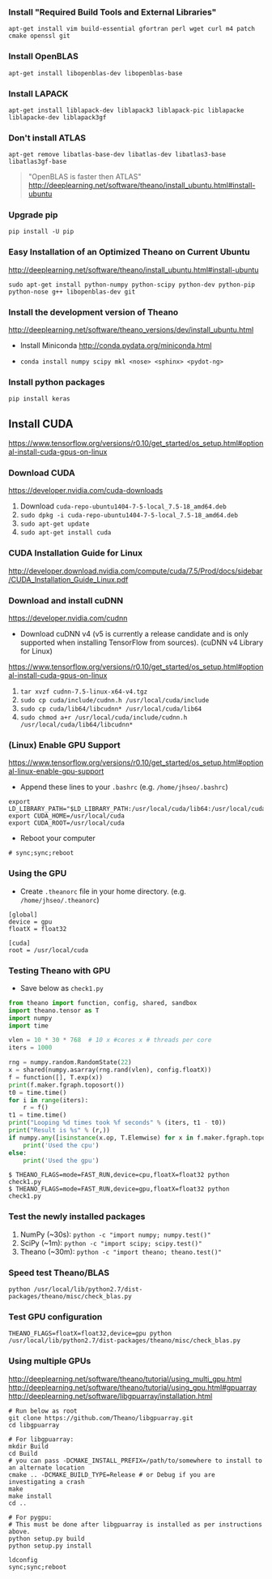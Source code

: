 

### Install "Required Build Tools and External Libraries"
`apt-get install vim build-essential gfortran perl wget curl m4 patch cmake openssl git`

### Install OpenBLAS
`apt-get install libopenblas-dev libopenblas-base`

### Install LAPACK
`apt-get install liblapack-dev liblapack3 liblapack-pic liblapacke liblapacke-dev liblapack3gf`

### Don't install ATLAS
`apt-get remove libatlas-base-dev libatlas-dev libatlas3-base libatlas3gf-base`
> "OpenBLAS is faster then ATLAS"
http://deeplearning.net/software/theano/install_ubuntu.html#install-ubuntu

### Upgrade pip
`pip install -U pip`

### Easy Installation of an Optimized Theano on Current Ubuntu
http://deeplearning.net/software/theano/install_ubuntu.html#install-ubuntu
```Shell
sudo apt-get install python-numpy python-scipy python-dev python-pip python-nose g++ libopenblas-dev git
```

### Install the development version of Theano
http://deeplearning.net/software/theano_versions/dev/install_ubuntu.html

* Install Miniconda
http://conda.pydata.org/miniconda.html

* `conda install numpy scipy mkl <nose> <sphinx> <pydot-ng>`

### Install python packages
```Shell
pip install keras
```

## Install CUDA
https://www.tensorflow.org/versions/r0.10/get_started/os_setup.html#optional-install-cuda-gpus-on-linux

### Download CUDA
https://developer.nvidia.com/cuda-downloads

1. Download `cuda-repo-ubuntu1404-7-5-local_7.5-18_amd64.deb`
2. `sudo dpkg -i cuda-repo-ubuntu1404-7-5-local_7.5-18_amd64.deb`
3. `sudo apt-get update`
4. `sudo apt-get install cuda`

### CUDA Installation Guide for Linux
http://developer.download.nvidia.com/compute/cuda/7.5/Prod/docs/sidebar/CUDA_Installation_Guide_Linux.pdf

### Download and install cuDNN
https://developer.nvidia.com/cudnn

* Download cuDNN v4 (v5 is currently a release candidate and is only supported when installing TensorFlow from sources).
(cuDNN v4 Library for Linux)

https://www.tensorflow.org/versions/r0.10/get_started/os_setup.html#optional-install-cuda-gpus-on-linux

1. `tar xvzf cudnn-7.5-linux-x64-v4.tgz`
2. `sudo cp cuda/include/cudnn.h /usr/local/cuda/include`
3. `sudo cp cuda/lib64/libcudnn* /usr/local/cuda/lib64`
4. `sudo chmod a+r /usr/local/cuda/include/cudnn.h /usr/local/cuda/lib64/libcudnn*`

### (Linux) Enable GPU Support

https://www.tensorflow.org/versions/r0.10/get_started/os_setup.html#optional-linux-enable-gpu-support

* Append these lines to your `.bashrc` (e.g. `/home/jhseo/.bashrc`)
```Shell
export LD_LIBRARY_PATH="$LD_LIBRARY_PATH:/usr/local/cuda/lib64:/usr/local/cuda/extras/CUPTI/lib64"
export CUDA_HOME=/usr/local/cuda
export CUDA_ROOT=/usr/local/cuda
```

* Reboot your computer

`# sync;sync;reboot`

### Using the GPU
* Create `.theanorc` file in your home directory. (e.g. `/home/jhseo/.theanorc`)
```
[global]
device = gpu
floatX = float32

[cuda]
root = /usr/local/cuda
```

### Testing Theano with GPU
* Save below as `check1.py`
```Python
from theano import function, config, shared, sandbox
import theano.tensor as T
import numpy
import time

vlen = 10 * 30 * 768  # 10 x #cores x # threads per core
iters = 1000

rng = numpy.random.RandomState(22)
x = shared(numpy.asarray(rng.rand(vlen), config.floatX))
f = function([], T.exp(x))
print(f.maker.fgraph.toposort())
t0 = time.time()
for i in range(iters):
    r = f()
t1 = time.time()
print("Looping %d times took %f seconds" % (iters, t1 - t0))
print("Result is %s" % (r,))
if numpy.any([isinstance(x.op, T.Elemwise) for x in f.maker.fgraph.toposort()]):
    print('Used the cpu')
else:
    print('Used the gpu')
```

```Shell
$ THEANO_FLAGS=mode=FAST_RUN,device=cpu,floatX=float32 python check1.py
$ THEANO_FLAGS=mode=FAST_RUN,device=gpu,floatX=float32 python check1.py
```

### Test the newly installed packages
1. NumPy (~30s): `python -c "import numpy; numpy.test()"`
2. SciPy (~1m): `python -c "import scipy; scipy.test()"`
3. Theano (~30m): `python -c "import theano; theano.test()"`

### Speed test Theano/BLAS
`python /usr/local/lib/python2.7/dist-packages/theano/misc/check_blas.py`

### Test GPU configuration
`THEANO_FLAGS=floatX=float32,device=gpu python /usr/local/lib/python2.7/dist-packages/theano/misc/check_blas.py`

### Using multiple GPUs
http://deeplearning.net/software/theano/tutorial/using_multi_gpu.html
http://deeplearning.net/software/theano/tutorial/using_gpu.html#gpuarray
http://deeplearning.net/software/libgpuarray/installation.html

```Shell
# Run below as root
git clone https://github.com/Theano/libgpuarray.git
cd libgpuarray

# For libgpuarray:
mkdir Build
cd Build
# you can pass -DCMAKE_INSTALL_PREFIX=/path/to/somewhere to install to an alternate location
cmake .. -DCMAKE_BUILD_TYPE=Release # or Debug if you are investigating a crash
make
make install
cd ..

# For pygpu:
# This must be done after libgpuarray is installed as per instructions above.
python setup.py build
python setup.py install

ldconfig
sync;sync;reboot
```
